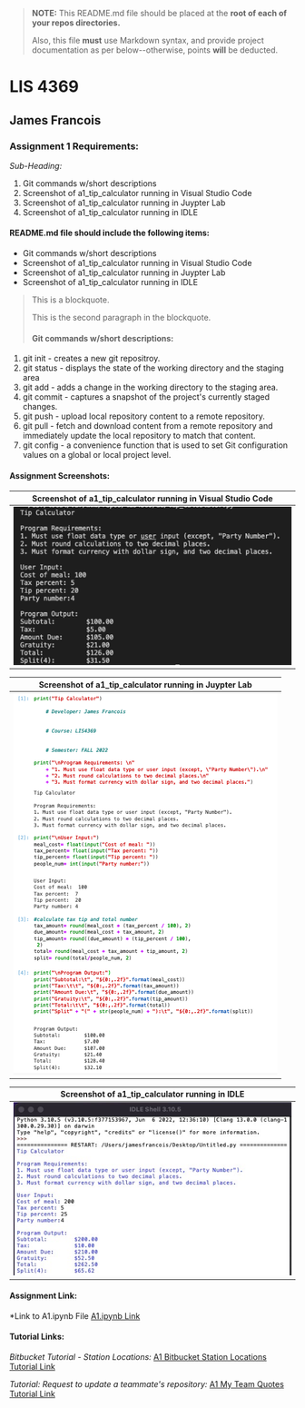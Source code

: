 > **NOTE:** This README.md file should be placed at the **root of each of your repos directories.**
>
>Also, this file **must** use Markdown syntax, and provide project documentation as per below--otherwise, points **will** be deducted.
>

# LIS 4369

## James Francois

### Assignment 1 Requirements:

*Sub-Heading:*

1. Git commands w/short descriptions
2. Screenshot of a1_tip_calculator running in Visual Studio Code
3. Screenshot of a1_tip_calculator running in Juypter Lab 
4. Screenshot of a1_tip_calculator running in IDLE

#### README.md file should include the following items:
* Git commands w/short descriptions
* Screenshot of a1_tip_calculator running in Visual Studio Code
* Screenshot of a1_tip_calculator running in Juypter Lab 
* Screenshot of a1_tip_calculator running in IDLE

> This is a blockquote.
> 
> This is the second paragraph in the blockquote.
>
> #### Git commands w/short descriptions:

1. git init - creates a new git repositroy.
2. git status - displays the state of the working directory and the staging area
3. git add - adds a change in the working directory to the staging area.
4. git commit - captures a snapshot of the project's currently staged changes.
5. git push - upload local repository content to a remote repository.
6. git pull - fetch and download content from a remote repository and immediately update the local repository to match that content.
7. git config - a convenience function that is used to set Git configuration values on a global or local project level. 

#### Assignment Screenshots:

| Screenshot of a1_tip_calculator running in Visual Studio Code |
| -------------- |
| ![Screenshot of a1_tip_calculator running in Visual Studio Code ](img/vscode.png) |

| Screenshot of a1_tip_calculator running in Juypter Lab |
| -------------- |
| ![Screenshot of a1_tip_calculator running in Juypter Lab](img/jupyterlab.png) |

| Screenshot of a1_tip_calculator running in IDLE |
| -------------- |
| ![Screenshot of a1_tip_calculator running in IDLE](img/idle.png) |

#### Assignment Link:
*Link to A1.ipynb File
[A1.ipynb Link](a1.ipynb)

#### Tutorial Links:

*Bitbucket Tutorial - Station Locations:*
[A1 Bitbucket Station Locations Tutorial Link](https://bitbucket.org/username/bitbucketstationlocations/ "Bitbucket Station Locations")

*Tutorial: Request to update a teammate's repository:*
[A1 My Team Quotes Tutorial Link](https://bitbucket.org/username/myteamquotes/ "My Team Quotes Tutorial")